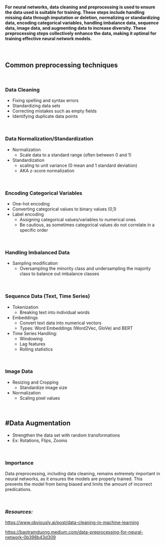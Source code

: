 #### For neural networks, data cleaning and preprocessing is used to ensure the data used is suitable for training.  These steps include handling missing data through imputation or deletion, normalizing or standardizing data, encoding categorical variables, handling imbalance data, sequence data, image data, and augmenting data to increase diversity. These preprocessing steps collectively enhance the data, making it optimal for training effective neural network models.

<br>

## **Common preprocessing techniques**

<br>

### Data Cleaning
* Fixing spelling and syntax errors
* Standardizing data sets
* Correcting mistakes such as empty fields
* Identifying duplicate data points

<br>

### Data Normalization/Standardization
* Normalization
  * Scale data to a standard range (often between 0 and 1)
* Standardization
  * scaling to unit variance (0 mean and 1 standard deviation) 
  * AKA z-score normalization

<br>

### Encoding Categorical Variables
* One-hot encoding
* Converting categorical values to binary values (0,1)
* Label encoding
  * Assigning categorical values/variables to numerical ones
  * Be cautious, as sometimes categorical values do not correlate in a specific order 

<br>

### Handling Imbalanced Data
* Sampling modification
  * Oversampling the minority class and undersampling the majority class to balance out imbalance classes

<br>

### Sequence Data (Text, Time Series)
* Tokenization
  * Breaking text into individual words
* Embeddings
  * Convert text data into numerical vectors 
  * Types: Word Embeddings (Word2Vec, GloVe) and BERT
* Time Series Handling:
  * Windowing 
  * Lag features
  * Rolling statistics

<br>

### Image Data
* Resizing and Cropping
  * Standardize image size
* Normalization
  * Scaling pixel values

<br>

## #Data Augmentation
* Strengthen the data set with random transformations	
* Ex: Rotations, Flips, Zooms

<br>

### Importance
Data preprocessing, including data cleaning, remains extremely important in neural networks, as it ensures the models are properly trained. This prevents the model from being biased and limits the amount of incorrect predications.  

<br>

### *Resources:*
https://www.obviously.ai/post/data-cleaning-in-machine-learning 

https://baotramduong.medium.com/data-preprocessing-for-neural-network-0b398b43d309 

